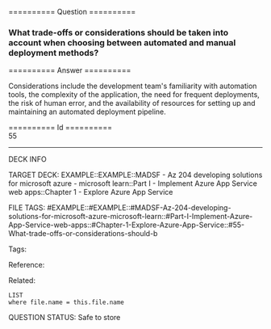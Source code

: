 ========== Question ==========  

### What trade-offs or considerations should be taken into account when choosing between automated and manual deployment methods?  

========== Answer ==========  

Considerations include the development team's familiarity with automation tools,
the complexity of the application, the need for frequent deployments, the risk
of human error, and the availability of resources for setting up and maintaining
an automated deployment pipeline.

========== Id ==========  
55

---

DECK INFO

TARGET DECK: EXAMPLE::EXAMPLE::MADSF - Az 204 developing solutions for microsoft azure - microsoft learn::Part I - Implement Azure App Service web apps::Chapter 1 - Explore Azure App Service

FILE TAGS: #EXAMPLE::#EXAMPLE::#MADSF-Az-204-developing-solutions-for-microsoft-azure-microsoft-learn::#Part-I-Implement-Azure-App-Service-web-apps::#Chapter-1-Explore-Azure-App-Service::#55-What-trade-offs-or-considerations-should-b

Tags:

Reference:

Related:

```dataview
LIST
where file.name = this.file.name
```
QUESTION STATUS: Safe to store
